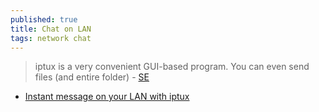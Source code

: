 ```yaml
---
published: true
title: Chat on LAN
tags: network chat
---
```

> iptux is a very convenient GUI-based program. You can even send files (and entire folder) - [SE](https://askubuntu.com/a/363566/523012)

- [Instant message on your LAN with iptux](https://www.ghacks.net/2010/09/17/instant-message-on-your-lan-with-iptux/)
